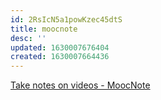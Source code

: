 ```yaml
---
id: 2RsIcN5a1powKzec45dtS
title: moocnote
desc: ''
updated: 1630007676404
created: 1630007664436
---
```


[Take notes on videos - MoocNote](https://moocnote.com/)
